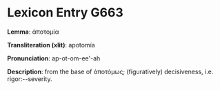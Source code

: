 # Lexicon Entry G663

**Lemma**: ἀποτομία

**Transliteration (xlit)**: apotomía

**Pronunciation**: ap-ot-om-ee'-ah

**Description**:
from the base of ἀποτόμως; (figuratively) decisiveness, i.e. rigor:--severity.
